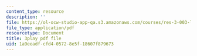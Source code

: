 ```yaml
---
content_type: resource
description: ''
file: https://ol-ocw-studio-app-qa.s3.amazonaws.com/courses/res-3-003-learn-to-build-your-own-videogame-with-the-unity-game-engine-and-microsoft-kinect-january-iap-2017/1a9eeadfcfd405728e5f18607f879673_a4snWHyNTJ4.pdf
file_type: application/pdf
resourcetype: Document
title: 3play pdf file
uid: 1a9eeadf-cfd4-0572-8e5f-18607f879673
---
```

